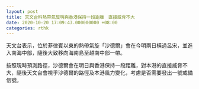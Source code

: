 ```yaml
---
layout: post
title: 天文台料熱帶氣旋明與香港保持一段距離　直接威脅不大
date: 2020-10-20 17:09:43.000000000 +08:00
categories: rthk
---
```


天文台表示，位於菲律賓以東的熱帶氣旋「沙德爾」會在今明兩日橫過呂宋，並進入南海中部，隨後大致移向海南島至越南中部一帶。

按照現時預測路徑，沙德爾會在明日與香港保持一段距離，對本港的直接威脅不大，隨後天文台會視乎沙德爾的路徑及本港風力變化，考慮是否需要發出一號戒備信號。
